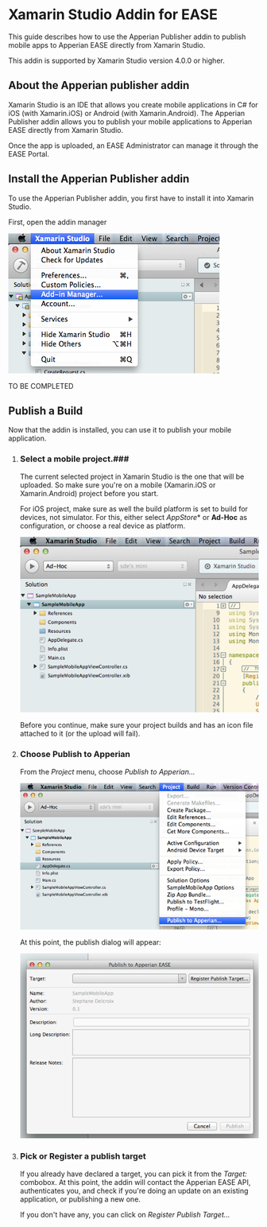 # Xamarin Studio Addin for EASE #

This guide describes how to use the Apperian Publisher addin to publish mobile apps to Apperian EASE directly from Xamarin Studio.

This addin is supported by Xamarin Studio version 4.0.0 or higher.

## About the Apperian publisher addin ##
Xamarin Studio is an IDE that allows you create mobile applications in C# for iOS (with Xamarin.iOS) or Android (with Xamarin.Android). The Apperian Publisher addin allows you to publish your mobile applications to Apperian EASE directly from Xamarin Studio.

Once the app is uploaded, an EASE Administrator can manage it through the EASE Portal.

## Install the Apperian Publisher addin ##
To use the Apperian Publisher addin, you first have to install it into Xamarin Studio.

First, open the addin manager

![Addin-in manager menu entry](images/addinmanager0.png)

TO BE COMPLETED

## Publish a Build ##
Now that the addin is installed, you can use it to publish your mobile application.

1. ### Select a mobile project.###
    The current selected project in Xamarin Studio is the one that will be uploaded. So make sure you're on a mobile (Xamarin.iOS or Xamarin.Android) project before you start.

    For iOS project, make sure as well the build platform is set to build for devices, not simulator. For this, either select *AppStore** or **Ad-Hoc** as configuration, or choose a real device as platform.

    ![Project selection](images/projectconfig.png)

    Before you continue, make sure your project builds and has an icon file attached to it (or the upload will fail).

2. ### Choose Publish to Apperian ###
    From the *Project* menu, choose *Publish to Apperian...*
    
    ![Publish to Apperian...](images/publishtoapperian.png)

    At this point, the publish dialog will appear:

    ![Empty publish dialog](images/publishdialogempty.png)

3. ### Pick or Register a publish target ###
    If you already have declared a target, you can pick it from the *Target:* combobox. At this point, the addin will contact the Apperian EASE API, authenticates you, and check if you're doing an update on an existing application, or publishing a new one.

    If you don't have any, you can click on *Register Publish Target...*





